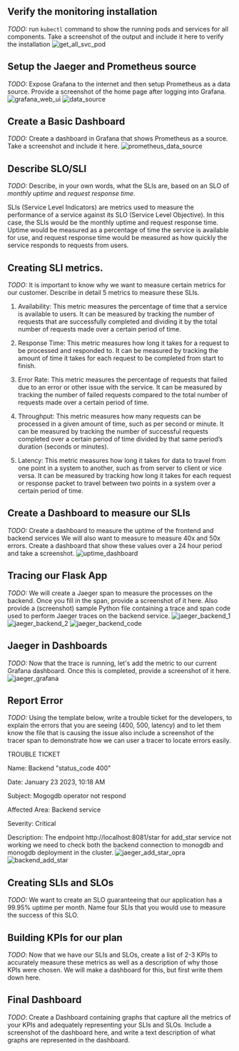 ## Verify the monitoring installation

*TODO:* run `kubectl` command to show the running pods and services for all components. Take a screenshot of the output and include it here to verify the installation
![get_all_svc_pod](answer-img/get_all_svc_pods.png)

## Setup the Jaeger and Prometheus source
*TODO:* Expose Grafana to the internet and then setup Prometheus as a data source. Provide a screenshot of the home page after logging into Grafana.
![grafana_web_ui](answer-img/grafana_web_ui.png)
![data_source](answer-img/data_source.png)

## Create a Basic Dashboard
*TODO:* Create a dashboard in Grafana that shows Prometheus as a source. Take a screenshot and include it here.
![prometheus_data_source](answer-img/prometheus_data_source.png)

## Describe SLO/SLI
*TODO:* Describe, in your own words, what the SLIs are, based on an SLO of *monthly uptime* and *request response time*.

SLIs (Service Level Indicators) are metrics used to measure the performance of a service against its SLO (Service Level Objective). In this case, the SLIs would be the monthly uptime and request response time. Uptime would be measured as a percentage of time the service is available for use, and request response time would be measured as how quickly the service responds to requests from users.

## Creating SLI metrics.
*TODO:* It is important to know why we want to measure certain metrics for our customer. Describe in detail 5 metrics to measure these SLIs. 

1. Availability: This metric measures the percentage of time that a service is available to users. It can be measured by tracking the number of requests that are successfully completed and dividing it by the total number of requests made over a certain period of time.

2. Response Time: This metric measures how long it takes for a request to be processed and responded to. It can be measured by tracking the amount of time it takes for each request to be completed from start to finish.

3. Error Rate: This metric measures the percentage of requests that failed due to an error or other issue with the service. It can be measured by tracking the number of failed requests compared to the total number of requests made over a certain period of time.

4. Throughput: This metric measures how many requests can be processed in a given amount of time, such as per second or minute. It can be measured by tracking the number of successful requests completed over a certain period of time divided by that same period’s duration (seconds or minutes). 

5. Latency: This metric measures how long it takes for data to travel from one point in a system to another, such as from server to client or vice versa. It can be measured by tracking how long it takes for each request or response packet to travel between two points in a system over a certain period of time.

## Create a Dashboard to measure our SLIs
*TODO:* Create a dashboard to measure the uptime of the frontend and backend services We will also want to measure to measure 40x and 50x errors. Create a dashboard that show these values over a 24 hour period and take a screenshot.
![uptime_dashboard](answer-img/uptime_dashboard.png)

## Tracing our Flask App
*TODO:*  We will create a Jaeger span to measure the processes on the backend. Once you fill in the span, provide a screenshot of it here. Also provide a (screenshot) sample Python file containing a trace and span code used to perform Jaeger traces on the backend service.
![jaeger_backend_1](answer-img/jaeger_backend_1.png)
![jaeger_backend_2](answer-img/jaeger_backend_2.png)
![jaeger_backend_code](answer-img/jaeger_backend_code.png)

## Jaeger in Dashboards
*TODO:* Now that the trace is running, let's add the metric to our current Grafana dashboard. Once this is completed, provide a screenshot of it here.
![jaeger_grafana](answer-img/jaeger_grafana.png)

## Report Error
*TODO:* Using the template below, write a trouble ticket for the developers, to explain the errors that you are seeing (400, 500, latency) and to let them know the file that is causing the issue also include a screenshot of the tracer span to demonstrate how we can user a tracer to locate errors easily.

TROUBLE TICKET

Name: Backend "status_code 400"

Date: January 23 2023, 10:18 AM

Subject: Mogogdb operator not respond

Affected Area: Backend service 

Severity: Critical

Description: The endpoint http://localhost:8081/star for add_star service not working we need to check both the backend connection to monogdb and monogdb deployment in the cluster.
![jaeger_add_star_opra](answer-img/jaeger_add_star_opra.png)
![backend_add_star](answer-img/backend_add_star.png)

## Creating SLIs and SLOs
*TODO:* We want to create an SLO guaranteeing that our application has a 99.95% uptime per month. Name four SLIs that you would use to measure the success of this SLO.

## Building KPIs for our plan
*TODO*: Now that we have our SLIs and SLOs, create a list of 2-3 KPIs to accurately measure these metrics as well as a description of why those KPIs were chosen. We will make a dashboard for this, but first write them down here.

## Final Dashboard
*TODO*: Create a Dashboard containing graphs that capture all the metrics of your KPIs and adequately representing your SLIs and SLOs. Include a screenshot of the dashboard here, and write a text description of what graphs are represented in the dashboard.

